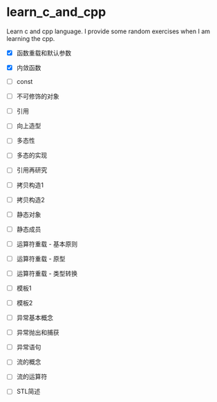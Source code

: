 # learn_c_and_cpp
Learn c and cpp language. I provide some random exercises when I am learning the cpp.  

- [x] 函数重载和默认参数
- [x] 内敛函数
- [ ] const
- [ ] 不可修饰的对象
- [ ] 引用
- [ ] 向上造型
- [ ] 多态性
- [ ] 多态的实现
- [ ] 引用再研究
- [ ] 拷贝构造1
- [ ] 拷贝构造2
- [ ] 静态对象
- [ ] 静态成员
- [ ] 运算符重载 - 基本原则
- [ ] 运算符重载 - 原型
- [ ] 运算符重载 - 类型转换
- [ ] 模板1
- [ ] 模板2
- [ ] 异常基本概念
- [ ] 异常抛出和捕获
- [ ] 异常语句
- [ ] 流的概念
- [ ] 流的运算符
- [ ] STL简述


